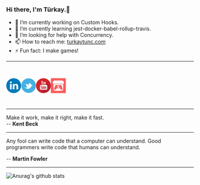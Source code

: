 ### Hi there, I'm Türkay.👋

- 🔭 I’m currently working on Custom Hooks.
- 🌱 I’m currently learning jest-docker-babel-rollup-travis.
- 🤔 I’m looking for help with Concurrency.
- 📫 How to reach me: [turkaytunc.com](https://www.turkaytunc.com/)
- ⚡ Fun fact: I make games!

<hr/>
<br/>

[<img align="left" alt="linkedin" width="40px" src="https://github.com/turkaytunc/turkaytunc/blob/master/static-files/linkedin.png" target="_blank" />][linkedin]
[<img align="left" alt="twitter" width="40px" src="https://github.com/turkaytunc/turkaytunc/blob/master/static-files/twitterlogo.jpg" target="_blank" />][twitter]
[<img align="left" alt="youtube" width="40px" src="https://github.com/turkaytunc/turkaytunc/blob/master/static-files/youtube.png" target = "_blank"/>][youtube]
[<img align="left" alt="itch.io" width="40px" src="https://github.com/turkaytunc/turkaytunc/blob/master/static-files/itchiologo.png" target="\_blank" />][itch.io]

<br/>
<br/>

[twitter]: https://twitter.com/filthycoder
[linkedin]: https://www.linkedin.com/in/turkaytunc/
[itch.io]: https://turkaytunc.itch.io/
[youtube]: https://www.youtube.com/channel/UChkxm4Q14X0NdGFvZOm1hMQ


<br/>
<br/>

---
Make it work, make it right, make it fast.  
-- **Kent Beck** 
<br/>
<hr/>
Any fool can write code that a computer 
can understand. Good programmers write 
code that humans can understand.  

-- **Martin Fowler**
<br/>
<hr/>

![Anurag's github stats](https://github-readme-stats.vercel.app/api?username=turkaytunc&count_private=true&show_icons=true&theme=dark)
